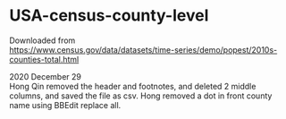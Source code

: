 # USA-census-county-level

Downloaded from <br> 
https://www.census.gov/data/datasets/time-series/demo/popest/2010s-counties-total.html 

2020 December 29 <br> 
Hong Qin removed the header and footnotes, and deleted 2 middle columns, and saved the file as csv. 
Hong removed a dot in front county name using BBEdit replace all. 

